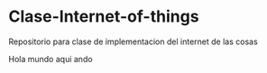 # Clase-Internet-of-things
Repositorio para clase de implementacion del internet de las cosas

Hola mundo
aqui ando